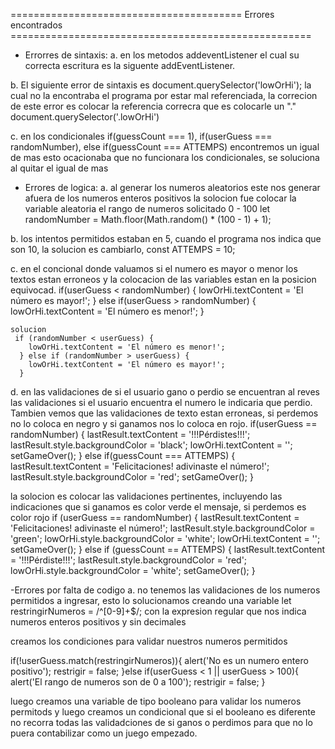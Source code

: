  ========================================   Errores encontrados  ====================================================
- Errorres de sintaxis:
a. en los metodos addeventListener el cual su correcta escritura es la siguente addEventListener.

b. El siguiente error de sintaxis es document.querySelector('lowOrHi'); la cual no la encontraba el programa por estar mal referenciada, la correcion de este error es colocar la referencia correcra que es colocarle un "." document.querySelector('.lowOrHi')

c. en los condicionales if(guessCount === 1), if(userGuess === randomNumber), else if(guessCount === ATTEMPS) encontremos un igual de mas esto ocacionaba que no funcionara los condicionales, se soluciona al quitar el igual de mas

- Errores de logica: 
a. al generar los numeros aleatorios  este nos generar afuera de los numeros enteros positivos la solocion fue colocar la variable aleatoria el rango de numeros solicitado  0 - 100   let randomNumber = Math.floor(Math.random() * (100 - 1) + 1);

b. los intentos permitidos estaban en 5, cuando el programa nos indica que son 10, la solucion es cambiarlo, const ATTEMPS = 10;

c. en el concional donde valuamos si el numero es mayor o menor los textos estan erroneos y la colocacion de las variables estan en la posicion equivocad.
         if(userGuess < randomNumber) {
        lowOrHi.textContent = 'El número es mayor!';
      } else if(userGuess > randomNumber) {
        lowOrHi.textContent = 'El número es menor!';
      }

    solucion 
     if (randomNumber < userGuess) {
        lowOrHi.textContent = 'El número es menor!';
      } else if (randomNumber > userGuess) {
        lowOrHi.textContent = 'El número es mayor!';
      }

d.  en las validaciones de si el usuario gano o perdio se encuentran al reves las validaciones si el usuario encuentra el numero le indicaria que perdio. Tambien vemos que las validaciones de texto estan erroneas, si perdemos no lo coloca en negro y si ganamos nos lo coloca en rojo.
    if(userGuess == randomNumber) {
      lastResult.textContent = '!!!Pérdistes!!!';
      lastResult.style.backgroundColor = 'black';
      lowOrHi.textContent = '';
      setGameOver();
    } else if(guessCount === ATTEMPS) {
      lastResult.textContent = 'Felicitaciones! adivinaste el número!';
      lastResult.style.backgroundColor = 'red';
      setGameOver();
    }

la solocion es colocar las validaciones pertinentes, incluyendo las indicaciones que si ganamos es color verde el mensaje, si perdemos es color rojo
  if (userGuess == randomNumber) {
      lastResult.textContent = 'Felicitaciones! adivinaste el número!';
      lastResult.style.backgroundColor = 'green';
      lowOrHi.style.backgroundColor = 'white';
      lowOrHi.textContent = '';
      setGameOver();
    } else if (guessCount == ATTEMPS) {
      lastResult.textContent = '!!!Pérdiste!!!';
      lastResult.style.backgroundColor = 'red';
      lowOrHi.style.backgroundColor = 'white';
      setGameOver();
    }


-Errores por falta de codigo
a. no tenemos las validaciones de los numeros permitidos a ingresar, esto lo solucionamos creando una variable 
 let restringirNumeros = /^[0-9]+$/;  con la expresion regular que nos indica numeros enteros positivos y sin decimales

creamos los condiciones para validar nuestros numeros permitidos

  if(!userGuess.match(restringirNumeros)){
      alert('No es un numero entero positivo');
      restrigir = false;
    }else if(userGuess < 1 || userGuess > 100){
      alert('El rango de numeros son de 0 a 100');
      restrigir = false;
    }



luego creamos una variable de tipo booleano para validar los numeros permitods
y luego creamos un condicional que si el booleano es diferente no recorra todas las validadciones de si ganos o perdimos para que no lo puera contabilizar como un juego empezado.

